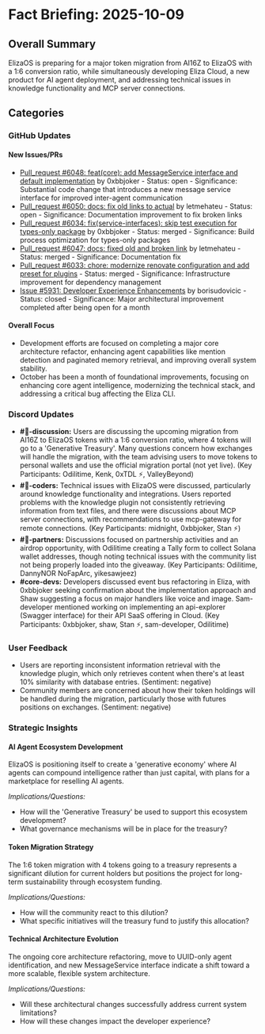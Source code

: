 # Fact Briefing: 2025-10-09

## Overall Summary
ElizaOS is preparing for a major token migration from AI16Z to ElizaOS with a 1:6 conversion ratio, while simultaneously developing Eliza Cloud, a new product for AI agent deployment, and addressing technical issues in knowledge functionality and MCP server connections.

## Categories

### GitHub Updates

#### New Issues/PRs
- [Pull_request #6048: feat(core): add MessageService interface and default implementation](https://github.com/elizaOS/eliza/pull/6048) by 0xbbjoker - Status: open - Significance: Substantial code change that introduces a new message service interface for improved inter-agent communication
- [Pull_request #6050: docs: fix old links to actual](https://github.com/elizaOS/eliza/pull/6050) by letmehateu - Status: open - Significance: Documentation improvement to fix broken links
- [Pull_request #6034: fix(service-interfaces): skip test execution for types-only package](#) by 0xbbjoker - Status: merged - Significance: Build process optimization for types-only packages
- [Pull_request #6047: docs: fixed old and broken link](#) by letmehateu - Status: merged - Significance: Documentation fix
- [Pull_request #6033: chore: modernize renovate configuration and add preset for plugins](https://github.com/elizaOS/eliza/pull/6033) - Status: merged - Significance: Infrastructure improvement for dependency management
- [Issue #5931: Developer Experience Enhancements](https://github.com/elizaOS/eliza/issues/5931) by borisudovicic - Status: closed - Significance: Major architectural improvement completed after being open for a month

#### Overall Focus
- Development efforts are focused on completing a major core architecture refactor, enhancing agent capabilities like mention detection and paginated memory retrieval, and improving overall system stability.
- October has been a month of foundational improvements, focusing on enhancing core agent intelligence, modernizing the technical stack, and addressing a critical bug affecting the Eliza CLI.

### Discord Updates
- **#💬-discussion:** Users are discussing the upcoming migration from AI16Z to ElizaOS tokens with a 1:6 conversion ratio, where 4 tokens will go to a 'Generative Treasury'. Many questions concern how exchanges will handle the migration, with the team advising users to move tokens to personal wallets and use the official migration portal (not yet live). (Key Participants: Odilitime, Kenk, 0xTDL ⚡, ValleyBeyond)
- **#💬-coders:** Technical issues with ElizaOS were discussed, particularly around knowledge functionality and integrations. Users reported problems with the knowledge plugin not consistently retrieving information from text files, and there were discussions about MCP server connections, with recommendations to use mcp-gateway for remote connections. (Key Participants: midnight, 0xbbjoker, Stan ⚡)
- **#🥇-partners:** Discussions focused on partnership activities and an airdrop opportunity, with Odilitime creating a Tally form to collect Solana wallet addresses, though noting technical issues with the community list not being properly loaded into the giveaway. (Key Participants: Odilitime, DannyNOR NoFapArc, yikesawjeez)
- **#core-devs:** Developers discussed event bus refactoring in Eliza, with 0xbbjoker seeking confirmation about the implementation approach and Shaw suggesting a focus on major handlers like voice and image. Sam-developer mentioned working on implementing an api-explorer (Swagger interface) for their API SaaS offering in Cloud. (Key Participants: 0xbbjoker, shaw, Stan ⚡, sam-developer, Odilitime)

### User Feedback
- Users are reporting inconsistent information retrieval with the knowledge plugin, which only retrieves content when there's at least 10% similarity with database entries. (Sentiment: negative)
- Community members are concerned about how their token holdings will be handled during the migration, particularly those with futures positions on exchanges. (Sentiment: negative)

### Strategic Insights

#### AI Agent Ecosystem Development
ElizaOS is positioning itself to create a 'generative economy' where AI agents can compound intelligence rather than just capital, with plans for a marketplace for reselling AI agents.

*Implications/Questions:*
  - How will the 'Generative Treasury' be used to support this ecosystem development?
  - What governance mechanisms will be in place for the treasury?

#### Token Migration Strategy
The 1:6 token migration with 4 tokens going to a treasury represents a significant dilution for current holders but positions the project for long-term sustainability through ecosystem funding.

*Implications/Questions:*
  - How will the community react to this dilution?
  - What specific initiatives will the treasury fund to justify this allocation?

#### Technical Architecture Evolution
The ongoing core architecture refactoring, move to UUID-only agent identification, and new MessageService interface indicate a shift toward a more scalable, flexible system architecture.

*Implications/Questions:*
  - Will these architectural changes successfully address current system limitations?
  - How will these changes impact the developer experience?